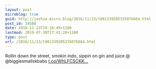 ```yaml
---
layout: post
microblog: true
guid: http://joshua.micro.blog/2016/11/23/t801339205335076864.html
post_id: 34568
date: 2016-11-23T19:18:49+1100
lastmod: 2019-07-30T17:41:20+1100
type: post
url: /2016/11/23/t801339205335076864.html
---
```

Rollin down the street, smokin indo, sippin on gin and juice @ @biggiesmallskbabs [t.co/WhLFCSCKK...](https://t.co/WhLFCSCKK8)
